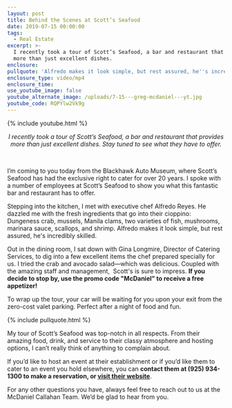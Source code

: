 ```yaml
---
layout: post
title: Behind the Scenes at Scott’s Seafood
date: 2019-07-15 00:00:00
tags:
  - Real Estate
excerpt: >-
  I recently took a tour of Scott’s Seafood, a bar and restaurant that provides
  more than just excellent dishes.
enclosure:
pullquote: 'Alfredo makes it look simple, but rest assured, he''s incredibly skilled.'
enclosure_type: video/mp4
enclosure_time:
use_youtube_image: false
youtube_alternate_image: /uploads/7-15---greg-mcdaniel---yt.jpg
youtube_code: RQPYlw2Vk9g
---
```


{% include youtube.html %}

<center><em>I recently took a tour of Scott&rsquo;s Seafood, a bar and restaurant that provides more than just excellent dishes. Stay tuned to see what they have to offer.</em></center>

&nbsp;

I’m coming to you today from the Blackhawk Auto Museum, where Scott’s Seafood has had the exclusive right to cater for over 20 years. I spoke with a number of employees at Scott’s Seafood to show you what this fantastic bar and restaurant has to offer.

Stepping into the kitchen, I met with executive chef Alfredo Reyes. He dazzled me with the fresh ingredients that go into their cioppino: Dungeness crab, mussels, Manila clams, two varieties of fish, mushrooms, marinara sauce, scallops, and shrimp. Alfredo makes it look simple, but rest assured, he's incredibly skilled.

Out in the dining room, I sat down with Gina Longmire, Director of Catering Services, to dig into a few excellent items the chef prepared specially for us. I tried the crab and avocado salad—which was delicious. Coupled with the amazing staff and management, &nbsp;Scott's is sure to impress. **If you decide to stop by, use the promo code "McDaniel" to receive a free appetizer\!**

To wrap up the tour, your car will be waiting for you upon your exit from the zero-cost valet parking. Perfect after a night of food and fun.

{% include pullquote.html %}

My tour of Scott’s Seafood was top-notch in all respects. From their amazing food, drink, and service to their classy atmosphere and hosting options, I can’t really think of anything to complain about.

If you’d like to host an event at their establishment or if you’d like them to cater to an event you hold elsewhere, you can **contact them at (925) 934-1300 to make a reservation, or <u><a target="_blank" href="https://www.scottswc.com/">visit their website</a></u>**.

For any other questions you have, always feel free to reach out to us at the McDaniel Callahan Team. We’d be glad to hear from you.